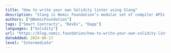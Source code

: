 ```yaml
---
title: "How to write your own Solidity linter using Slang"
description: "Slang is Nomic Foundation’s modular set of compiler APIs empowering the next generation of Solidity code analysis and developer tooling."
authors: ["@NomicFoundation"]
tags: ["Smart Contracts", "DevEx", "Dapp"]
languages: ["Solidity"]
url: "https://blog.nomic.foundation/how-to-write-your-own-solidity-linter-using-slang-356e7565ad1b"
dateAdded: 2024-06-17
level: "Intermediate"
---
```

